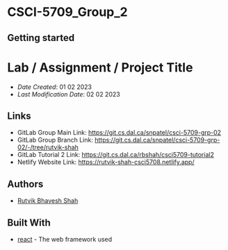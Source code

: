# CSCI-5709_Group_2

## Getting started
# Lab / Assignment / Project Title

* *Date Created*: 01 02 2023
* *Last Modification Date*: 02 02 2023

## Links

* GitLab Group Main Link: https://git.cs.dal.ca/snpatel/csci-5709-grp-02
* GitLab Group Branch Link: https://git.cs.dal.ca/snpatel/csci-5709-grp-02/-/tree/rutvik-shah
* GitLab Tutorial 2 Link: https://git.cs.dal.ca/rbshah/csci5709-tutorial2
* Netlify Website Link: https://rutvik-shah-csci5708.netlify.app/

## Authors

* [Rutvik Bhavesh Shah](rt304004@dal.ca)

## Built With

* [react](https://reactjs.org/) - The web framework used